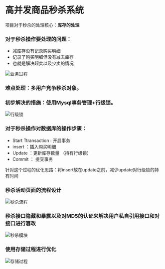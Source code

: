 # 高并发商品秒杀系统

项目对于秒杀的处理核心：**库存的处理**

### 对于秒杀操作要处理的问题：
- 减库存没有记录购买明细
- 记录了购买明细但没有减去库存
- 也就是解决超卖以及少卖的情况

![业务过程](https://github.com/littlejoyo/PictureCache/blob/master/images/seckill/%E7%A7%92%E6%9D%80%E4%B8%9A%E5%8A%A1%E5%AE%9E%E6%96%BD%E8%BF%87%E7%A8%8B.png)

### 难点处理：多用户竞争秒杀对象。

### 初步解决的措施：使用Mysql事务管理+行级锁。
![行级锁](https://github.com/littlejoyo/PictureCache/blob/master/images/seckill/%E8%A1%8C%E7%BA%A7%E9%94%81%E6%96%B9%E6%A1%88.png)

### 对于秒杀操作对数据库的操作步骤：
- Start Ttransaction : 开启事务
- insert ：插入购买明细
- Update ：更新库存数量 （持有行级锁）
- Commit ： 提交事务

针对这个过程的优化思路：将insert放在update之前，减少update对行级锁的持有时间 

### 秒杀活动页面的流程设计
![秒杀流程](https://github.com/littlejoyo/PictureCache/blob/master/images/seckill/%E9%A1%B5%E9%9D%A2%E6%B5%81%E7%A8%8B%E9%80%BB%E8%BE%91.png)

### 秒杀接口隐藏和暴露以及对MD5的认证来解决用户私自引用接口和对接口进行篡改
![秒杀模块](https://github.com/littlejoyo/PictureCache/blob/master/images/seckill/%E7%A7%92%E6%9D%80%E6%A8%A1%E5%9D%97%E7%9A%84%E6%B5%81%E7%A8%8B.png)

### 使用存储过程进行优化
![存储过程](https://github.com/littlejoyo/PictureCache/blob/master/images/seckill/%E5%AD%98%E5%82%A8%E8%BF%87%E7%A8%8B%E4%BC%98%E5%8C%96.png)
